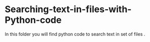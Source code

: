 # Searching-text-in-files-with-Python-code
In this folder you will find python code to search text in set of files .
